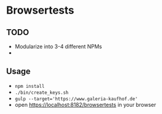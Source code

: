 # Browsertests

## TODO

* Modularize into 3-4 different NPMs
*

## Usage

* `npm install`
* `./bin/create_keys.sh`
* `gulp --target='https://www.galeria-kaufhof.de'`
* open [https://localhost:8182/browsertests](https://localhost:8182/browsertests) in your browser